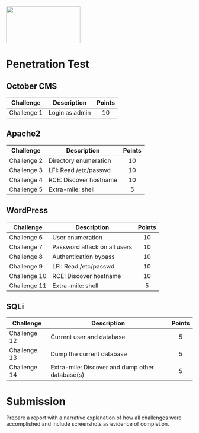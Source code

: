 <img src="https://www.tamusa.edu/brandguide/jpeglogos/tamusa_final_logo_bw1.jpg" width="200" height="100"> 

# Penetration Test

## October CMS

|Challenge|Description|Points|
|---|---|:-:|
|Challenge 1|Login as admin|10|

## Apache2

|Challenge|Description|Points|
|---|---|:-:|
|Challenge 2|Directory enumeration|10|
|Challenge 3|LFI: Read /etc/passwd|10|
|Challenge 4|RCE: Discover hostname|10|
|Challenge 5|Extra-mile: shell|5|

## WordPress

|Challenge|Description|Points|
|---|---|:-:|
|Challenge 6|User enumeration|10|
|Challenge 7|Password attack on all users|10|
|Challenge 8|Authentication bypass|10|
|Challenge 9|LFI: Read /etc/passwd|10|
|Challenge 10|RCE: Discover hostname|10|
|Challenge 11|Extra-mile: shell|5|

## SQLi

|Challenge|Description|Points|
|---|---|:-:|
|Challenge 12|Current user and database|5|
|Challenge 13|Dump the current database|5|
|Challenge 14|Extra-mile: Discover and dump other database(s)|5|

# Submission
Prepare a report with a narrative explanation of how all challenges were accomplished and include screenshots as evidence of completion.
